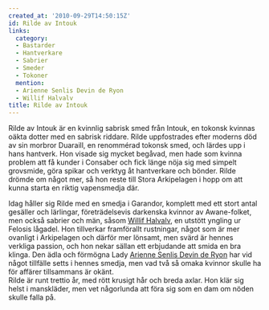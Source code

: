 ```yaml
---
created_at: '2010-09-29T14:50:15Z'
id: Rilde av Intouk
links:
  category:
  - Bastarder
  - Hantverkare
  - Sabrier
  - Smeder
  - Tokoner
  mention:
  - Arienne Senlis Devin de Ryon
  - Willif Halvalv
title: Rilde av Intouk
---
```


Rilde av Intouk är en kvinnlig sabrisk smed från Intouk, en tokonsk kvinnas oäkta dotter med en
sabrisk riddare. Rilde uppfostrades efter moderns död av sin morbror Duaraill, en renommérad tokonsk
smed, och lärdes upp i hans hantverk. Hon visade sig mycket begåvad, men hade som kvinna problem att
få kunder i Consaber och fick länge nöja sig med simpelt grovsmide, göra spikar och verktyg åt
hantverkare och bönder. Rilde drömde om något mer, så hon reste till Stora Arkipelagen i hopp om att
kunna starta en riktig vapensmedja där.

Idag håller sig Rilde med en smedja i Garandor, komplett med ett stort antal gesäller och lärlingar,
företrädelsevis darkenska kvinnor av Awane-folket, men också sabrier och män, såsom [Willif
Halvalv], en utstött yngling ur Felosis lågadel. Hon tillverkar framförallt rustningar, något som är
mer ovanligt i Arkipelagen och därför mer lönsamt, men svärd är hennes verkliga passion, och hon
nekar sällan ett erbjudande att smida en bra klinga. Den ädla och förmögna Lady [Arienne Senlis
Devin de Ryon] har vid något tillfälle setts i hennes smedja, men vad två så omaka kvinnor skulle ha
för affärer tillsammans är okänt.\
Rilde är runt trettio år, med rött krusigt hår och breda axlar. Hon klär sig helst i manskläder, men
vet någorlunda att föra sig som en dam om nöden skulle falla på.

  [Willif Halvalv]: Willif_Halvalv
  [Arienne Senlis Devin de Ryon]: Arienne_Senlis_Devin_de_Ryon